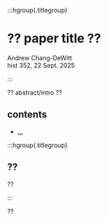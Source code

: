 :::hgroup{.titlegroup}

# ?? paper title ??

Andrew Chang-DeWitt \
hist 352, 22 Sept. 2025

:::

<section>

?? abstract/intro ??

## contents

- [...](#s1-x)

</section>
<section id="s1-x">

:::hgroup{.titlegroup}

## ??

??

:::

??

</section>
